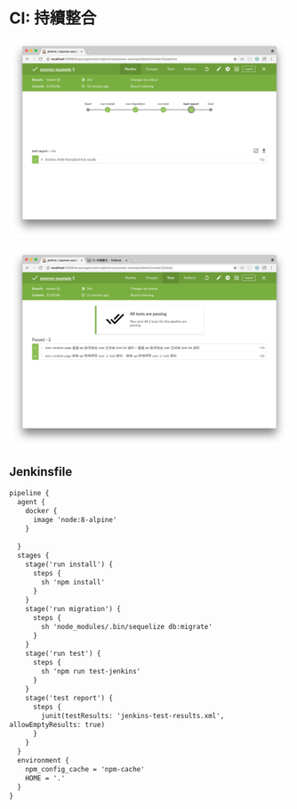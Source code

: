 # CI: 持續整合

![](assets/2018-07-06-12-39-16.png)


![](assets/2018-07-06-12-41-53.png)

## Jenkinsfile

```
pipeline {
  agent {
    docker {
      image 'node:8-alpine'
    }

  }
  stages {
    stage('run install') {
      steps {
        sh 'npm install'
      }
    }
    stage('run migration') {
      steps {
        sh 'node_modules/.bin/sequelize db:migrate'
      }
    }
    stage('run test') {
      steps {
        sh 'npm run test-jenkins'
      }
    }
    stage('test report') {
      steps {
        junit(testResults: 'jenkins-test-results.xml', allowEmptyResults: true)
      }
    }
  }
  environment {
    npm_config_cache = 'npm-cache'
    HOME = '.'
  }
}
```